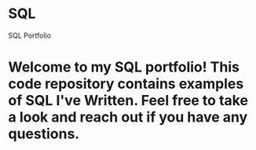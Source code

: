 # SQL
SQL Portfolio

# Welcome to my SQL portfolio! This code repository contains examples of SQL I've Written. Feel free to take a look and reach out if you have any questions.
